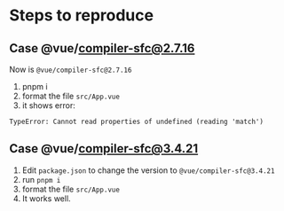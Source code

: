 # Steps to reproduce

## Case @vue/compiler-sfc@2.7.16

Now is `@vue/compiler-sfc@2.7.16`

1. pnpm i
2. format the file `src/App.vue`
3. it shows error:

```
TypeError: Cannot read properties of undefined (reading 'match')
```

## Case @vue/compiler-sfc@3.4.21

1. Edit `package.json` to change the version to `@vue/compiler-sfc@3.4.21`
2. run `pnpm i`
3. format the file `src/App.vue`
4. It works well.
